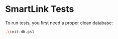 # SmartLink Tests

To run tests, you first need a proper clean database:

```bash
.\init-db.ps1
```
